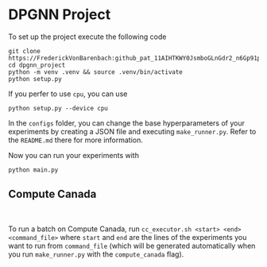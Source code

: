 # DPGNN Project

To set up the project execute the following code

```
git clone https://FrederickVonBarenbach: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@github.com/FrederickVonBarenbach/dpgnn_project.git
cd dpgnn_project
python -m venv .venv && source .venv/bin/activate
python setup.py
```

If you perfer to use ```cpu```, you can use

```
python setup.py --device cpu
```

In the ```configs``` folder, you can change the base hyperparameters of your experiments by creating a JSON file and executing ```make_runner.py```. Refer to the ```README.md``` there for more information.

Now you can run your experiments with

```
python main.py
```

## Compute Canada

<br />

To run a batch on Compute Canada, run ```cc_executor.sh <start> <end> <command_file>``` where ```start``` and ```end``` are the lines of the experiments you want to run from ```command_file``` (which will be generated automatically when you run ```make_runner.py``` with the ```compute_canada``` flag).
